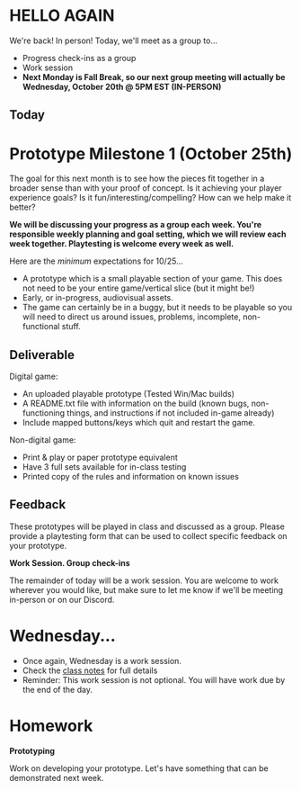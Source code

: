 # HELLO AGAIN
We're back! In person! Today, we'll meet as a group to...
- Progress check-ins as a group
- Work session
- __Next Monday is Fall Break, so our next group meeting will actually be Wednesday, October 20th @ 5PM EST (IN-PERSON)__

## Today

# Prototype Milestone 1 (October 25th)
The goal for this next month is to see how the pieces fit together in a broader sense than with your proof of concept. Is it achieving your player experience goals? Is it fun/interesting/compelling? How can we help make it better?

__We will be discussing your progress as a group each week. You're responsible weekly planning and goal setting, which we will review each week together. Playtesting is welcome every week as well.__

Here are the *minimum* expectations for 10/25...
- A prototype which is a small playable section of your game. This does not need to be your entire game/vertical slice (but it might be!)
- Early, or in-progress, audiovisual assets. 
- The game can certainly be in a buggy, but it needs to be playable so you will need to direct us around issues, problems, incomplete, non-functional stuff.

## Deliverable

Digital game:
- An uploaded playable prototype (Tested Win/Mac builds) 
- A README.txt file with information on the build (known bugs, non-functioning things, and instructions if not included in-game already)
- Include mapped buttons/keys which quit and restart the game.

Non-digital game: 
- Print & play or paper prototype equivalent
- Have 3 full sets available for in-class testing
- Printed copy of the rules and information on known issues

## Feedback

These prototypes will be played in class and discussed as a group. Please provide a playtesting form that can be used to collect specific feedback on your prototype. 


__Work Session. Group check-ins__

The remainder of today will be a work session. You are welcome to work wherever you would like, but make sure to let me know if we'll be meeting in-person or on our Discord.

# Wednesday...
- Once again, Wednesday is a work session. 
- Check the [class notes](week7w.md) for full details
- Reminder: This work session is not optional. You will have work due by the end of the day.

# Homework
__Prototyping__

Work on developing your prototype. Let's have something that can be demonstrated next week.

